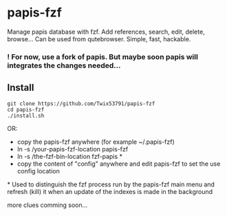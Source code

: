 
# papis-fzf
Manage papis database with fzf. Add references, search, edit, delete, browse... Can be used from qutebrowser.
Simple, fast, hackable.

### ! For now, use a fork of papis. But maybe soon papis will integrates the changes needed...

## Install

```
git clone https://github.com/Twix53791/papis-fzf
cd papis-fzf
./install.sh
```
OR:
* copy the papis-fzf anywhere (for example ~/.papis-fzf)
* ln -s /your-papis-fzf-location papis-fzf
* ln -s /the-fzf-bin-location fzf-papis \*
* copy the content of "config" anywhere and edit papis-fzf
  to set the use config location

\* Used to distinguish the fzf process run by the papis-fzf main menu and refresh (kill) it when an update of the indexes is made in the background

more clues comming soon...
